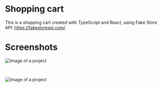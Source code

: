 # Shopping cart

This is a shopping cart created with TypeScript and React, using Fake Store API: https://fakestoreapi.com/.

# Screenshots

![Image of a project](https://icecube-eu-401.icedrive.io/thumbnail?p=SowV5lwvkaTwyglp.rv2DwIy.X6i1OYxSrTlLcYwWxN3PFrq2prRcxva4CkmVSOAFAGwKcVKOim6GXjI48NLFvK6OJ6HgLglYnv45wJ0oWp4iN3IHlDyCn8p0gt2ur_h&w=1024&h=1024&m=cropped)
<p>&nbsp;</p>

![Image of a project](https://icecube-eu-401.icedrive.io/thumbnail?p=zi1YUyTLwvp7RwzlTuMOoDvjk8lUYmGtTH6XTuJf7DmkKPyvg8G_VRKG5hgrVtEqQDw41fDBMmdDZe5wJ9yX_fK6OJ6HgLglYnv45wJ0oWp4iN3IHlDyCn8p0gt2ur_h&w=1024&h=1024&m=cropped)
